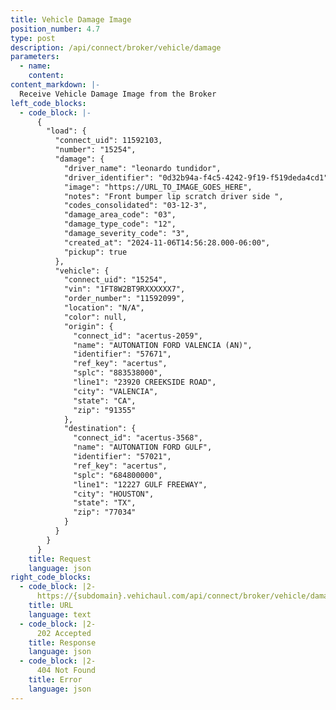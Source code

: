 ```yaml
---
title: Vehicle Damage Image
position_number: 4.7
type: post
description: /api/connect/broker/vehicle/damage
parameters:
  - name: 
    content: 
content_markdown: |-
  Receive Vehicle Damage Image from the Broker
left_code_blocks:
  - code_block: |-
      {
        "load": {
          "connect_uid": 11592103,
          "number": "15254",
          "damage": {
            "driver_name": "leonardo tundidor",
            "driver_identifier": "0d32b94a-f4c5-4242-9f19-f519deda4cd1",
            "image": "https://URL_TO_IMAGE_GOES_HERE",
            "notes": "Front bumper lip scratch driver side ",
            "codes_consolidated": "03-12-3",
            "damage_area_code": "03",
            "damage_type_code": "12",
            "damage_severity_code": "3",
            "created_at": "2024-11-06T14:56:28.000-06:00",
            "pickup": true
          },
          "vehicle": {
            "connect_uid": "15254",
            "vin": "1FT8W2BT9RXXXXXX7",
            "order_number": "11592099",
            "location": "N/A",
            "color": null,
            "origin": {
              "connect_id": "acertus-2059",
              "name": "AUTONATION FORD VALENCIA (AN)",
              "identifier": "57671",
              "ref_key": "acertus",
              "splc": "883538000",
              "line1": "23920 CREEKSIDE ROAD",
              "city": "VALENCIA",
              "state": "CA",
              "zip": "91355"
            },
            "destination": {
              "connect_id": "acertus-3568",
              "name": "AUTONATION FORD GULF",
              "identifier": "57021",
              "ref_key": "acertus",
              "splc": "684800000",
              "line1": "12227 GULF FREEWAY",
              "city": "HOUSTON",
              "state": "TX",
              "zip": "77034"
            }
          }
        }
      } 
    title: Request
    language: json
right_code_blocks:
  - code_block: |2-
      https://{subdomain}.vehichaul.com/api/connect/broker/vehicle/damage
    title: URL
    language: text
  - code_block: |2-
      202 Accepted
    title: Response
    language: json
  - code_block: |2-
      404 Not Found
    title: Error
    language: json
---
```

